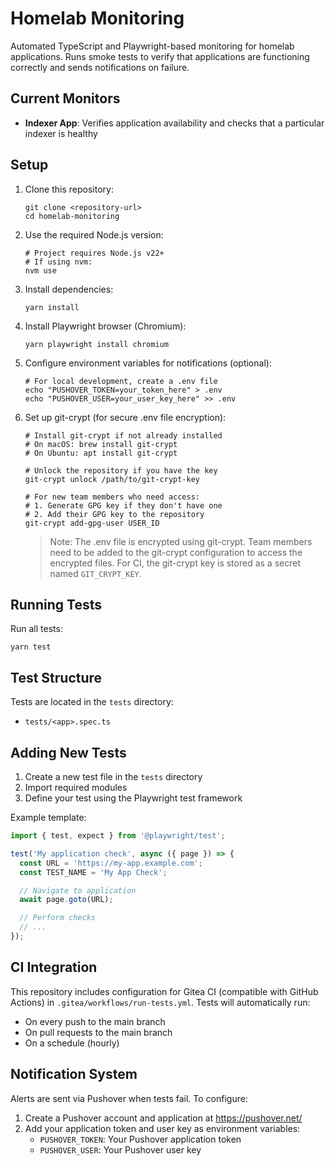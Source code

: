 # Homelab Monitoring

Automated TypeScript and Playwright-based monitoring for homelab applications. Runs smoke tests to verify that applications are functioning correctly and sends notifications on failure.

## Current Monitors

- **Indexer App**: Verifies application availability and checks that a particular indexer is healthy

## Setup

1. Clone this repository:

   ```
   git clone <repository-url>
   cd homelab-monitoring
   ```

2. Use the required Node.js version:

   ```
   # Project requires Node.js v22+
   # If using nvm:
   nvm use
   ```

3. Install dependencies:

   ```
   yarn install
   ```

4. Install Playwright browser (Chromium):

   ```
   yarn playwright install chromium
   ```

5. Configure environment variables for notifications (optional):

   ```
   # For local development, create a .env file
   echo "PUSHOVER_TOKEN=your_token_here" > .env
   echo "PUSHOVER_USER=your_user_key_here" >> .env
   ```

6. Set up git-crypt (for secure .env file encryption):

   ```
   # Install git-crypt if not already installed
   # On macOS: brew install git-crypt
   # On Ubuntu: apt install git-crypt

   # Unlock the repository if you have the key
   git-crypt unlock /path/to/git-crypt-key

   # For new team members who need access:
   # 1. Generate GPG key if they don't have one
   # 2. Add their GPG key to the repository
   git-crypt add-gpg-user USER_ID
   ```

   > Note: The .env file is encrypted using git-crypt. Team members need to be added to the git-crypt configuration to access the encrypted files. For CI, the git-crypt key is stored as a secret named `GIT_CRYPT_KEY`.

## Running Tests

Run all tests:

```
yarn test
```

## Test Structure

Tests are located in the `tests` directory:

- `tests/<app>.spec.ts`

## Adding New Tests

1. Create a new test file in the `tests` directory
2. Import required modules
3. Define your test using the Playwright test framework

Example template:

```typescript
import { test, expect } from '@playwright/test';

test('My application check', async ({ page }) => {
  const URL = 'https://my-app.example.com';
  const TEST_NAME = 'My App Check';

  // Navigate to application
  await page.goto(URL);

  // Perform checks
  // ...
});
```

## CI Integration

This repository includes configuration for Gitea CI (compatible with GitHub Actions) in `.gitea/workflows/run-tests.yml`. Tests will automatically run:

- On every push to the main branch
- On pull requests to the main branch
- On a schedule (hourly)

## Notification System

Alerts are sent via Pushover when tests fail. To configure:

1. Create a Pushover account and application at https://pushover.net/
2. Add your application token and user key as environment variables:
   - `PUSHOVER_TOKEN`: Your Pushover application token
   - `PUSHOVER_USER`: Your Pushover user key
